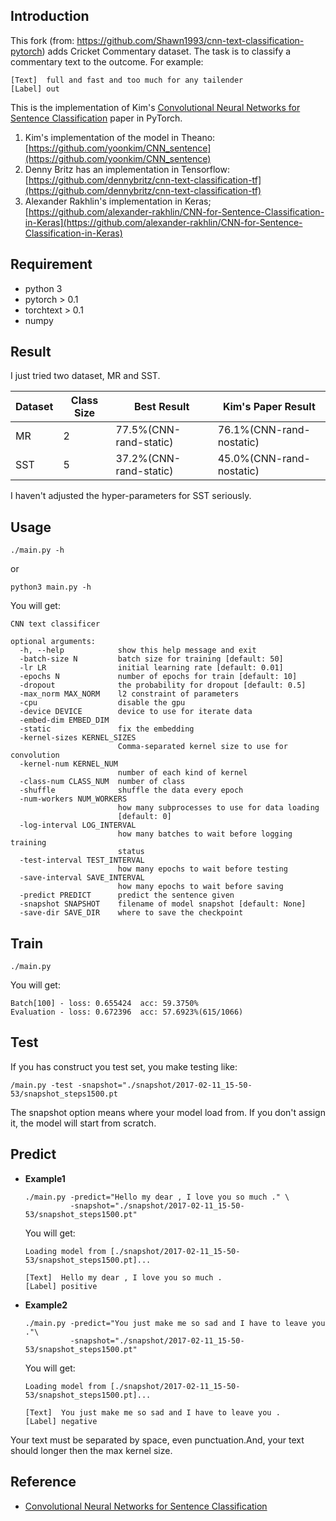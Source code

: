## Introduction
This fork (from: https://github.com/Shawn1993/cnn-text-classification-pytorch) adds Cricket
Commentary dataset. The task is to classify a commentary text to the outcome. For example:
```
[Text]  full and fast and too much for any tailender
[Label] out
```

This is the implementation of Kim's [Convolutional Neural Networks for Sentence Classification](https://arxiv.org/abs/1408.5882) paper in PyTorch.

1. Kim's implementation of the model in Theano:
[https://github.com/yoonkim/CNN_sentence](https://github.com/yoonkim/CNN_sentence)
2. Denny Britz has an implementation in Tensorflow:
[https://github.com/dennybritz/cnn-text-classification-tf](https://github.com/dennybritz/cnn-text-classification-tf)
3. Alexander Rakhlin's implementation in Keras;
[https://github.com/alexander-rakhlin/CNN-for-Sentence-Classification-in-Keras](https://github.com/alexander-rakhlin/CNN-for-Sentence-Classification-in-Keras)

## Requirement
* python 3
* pytorch > 0.1
* torchtext > 0.1
* numpy

## Result
I just tried two dataset, MR and SST.

|Dataset|Class Size|Best Result|Kim's Paper Result|
|---|---|---|---|
|MR|2|77.5%(CNN-rand-static)|76.1%(CNN-rand-nostatic)|
|SST|5|37.2%(CNN-rand-static)|45.0%(CNN-rand-nostatic)|

I haven't adjusted the hyper-parameters for SST seriously.

## Usage
```
./main.py -h
```
or 

```
python3 main.py -h
```

You will get:

```
CNN text classificer

optional arguments:
  -h, --help            show this help message and exit
  -batch-size N         batch size for training [default: 50]
  -lr LR                initial learning rate [default: 0.01]
  -epochs N             number of epochs for train [default: 10]
  -dropout              the probability for dropout [default: 0.5]
  -max_norm MAX_NORM    l2 constraint of parameters
  -cpu                  disable the gpu
  -device DEVICE        device to use for iterate data
  -embed-dim EMBED_DIM
  -static               fix the embedding
  -kernel-sizes KERNEL_SIZES
                        Comma-separated kernel size to use for convolution
  -kernel-num KERNEL_NUM
                        number of each kind of kernel
  -class-num CLASS_NUM  number of class
  -shuffle              shuffle the data every epoch
  -num-workers NUM_WORKERS
                        how many subprocesses to use for data loading
                        [default: 0]
  -log-interval LOG_INTERVAL
                        how many batches to wait before logging training
                        status
  -test-interval TEST_INTERVAL
                        how many epochs to wait before testing
  -save-interval SAVE_INTERVAL
                        how many epochs to wait before saving
  -predict PREDICT      predict the sentence given
  -snapshot SNAPSHOT    filename of model snapshot [default: None]
  -save-dir SAVE_DIR    where to save the checkpoint
```

## Train
```
./main.py
```
You will get:

```
Batch[100] - loss: 0.655424  acc: 59.3750%
Evaluation - loss: 0.672396  acc: 57.6923%(615/1066) 
```

## Test
If you has construct you test set, you make testing like:

```
/main.py -test -snapshot="./snapshot/2017-02-11_15-50-53/snapshot_steps1500.pt
```
The snapshot option means where your model load from. If you don't assign it, the model will start from scratch.

## Predict
* **Example1**

	```
	./main.py -predict="Hello my dear , I love you so much ." \
	          -snapshot="./snapshot/2017-02-11_15-50-53/snapshot_steps1500.pt" 
	```
	You will get:
	
	```
	Loading model from [./snapshot/2017-02-11_15-50-53/snapshot_steps1500.pt]...
	
	[Text]  Hello my dear , I love you so much .
	[Label] positive
	```
* **Example2**

	```
	./main.py -predict="You just make me so sad and I have to leave you ."\
	          -snapshot="./snapshot/2017-02-11_15-50-53/snapshot_steps1500.pt" 
	```
	You will get:
	
	```
	Loading model from [./snapshot/2017-02-11_15-50-53/snapshot_steps1500.pt]...
	
	[Text]  You just make me so sad and I have to leave you .
	[Label] negative
	```

Your text must be separated by space, even punctuation.And, your text should longer then the max kernel size.

## Reference
* [Convolutional Neural Networks for Sentence Classification](https://arxiv.org/abs/1408.5882)


